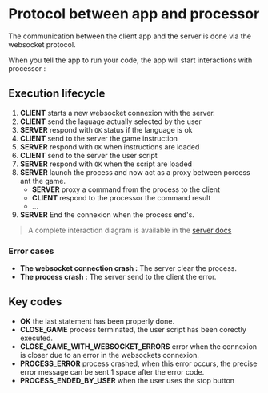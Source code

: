 # Protocol between app and processor

The communication between the client app and the server is done via the websocket protocol.

When you tell the app to run your code, the app will start interactions with processor :

## Execution lifecycle

1. **CLIENT** starts a new websocket connexion with the server.
2. **CLIENT** send the laguage actually selected by the user
3. **SERVER** respond with `OK` status if the language is ok
4. **CLIENT** send to the server the game instruction
5. **SERVER** respond with `OK` when instructions are loaded
6. **CLIENT** send to the server the user script
7. **SERVER** respond with `OK` when the script are loaded
8. **SERVER** launch the process and now act as a proxy between porcess ant the game.
    * **SERVER** proxy a command from the process to the client
    * **CLIENT** respond to the processor the command result
    * ...
9. **SERVER** End the connexion when the process end's.

> A complete interaction diagram is available in the [server docs](./server/4_proxyProtocol.md#complete-sequence)

### Error cases

* **The websocket connection crash :** The server clear the process.
* **The process crash :** The server send to the client the error.

## Key codes

* **OK** the last statement has been properly done.
* **CLOSE_GAME** process terminated, the user script has been corectly executed.
* **CLOSE_GAME_WITH_WEBSOCKET_ERRORS** error when the connexion is closer due to an error in the websockets connexion.
* **PROCESS_ERROR** process crashed, when this error occurs, the precise error message can be sent 1 space after the error code.
* **PROCESS_ENDED_BY_USER** when the user uses the stop button
